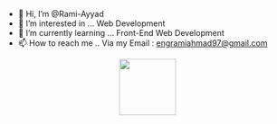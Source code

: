 - 👋 Hi, I’m @Rami-Ayyad
- 👀 I’m interested in ... Web Development
- 🌱 I’m currently learning ... Front-End Web Development
- 📫 How to reach me .. Via my Email : engramiahmad97@gmail.com

<div id="header" align="center">
  <img src="https://media.giphy.com/media/Y4ak9Ki2GZCbJxAnJD/giphy.gif" width="100"/>
</div>
<!---
Rami-Ayyad is a ✨ special ✨ repository because its `README.md` (this file) appears on your GitHub profile.
You can click the Preview link to take a look at your changes.
--->

